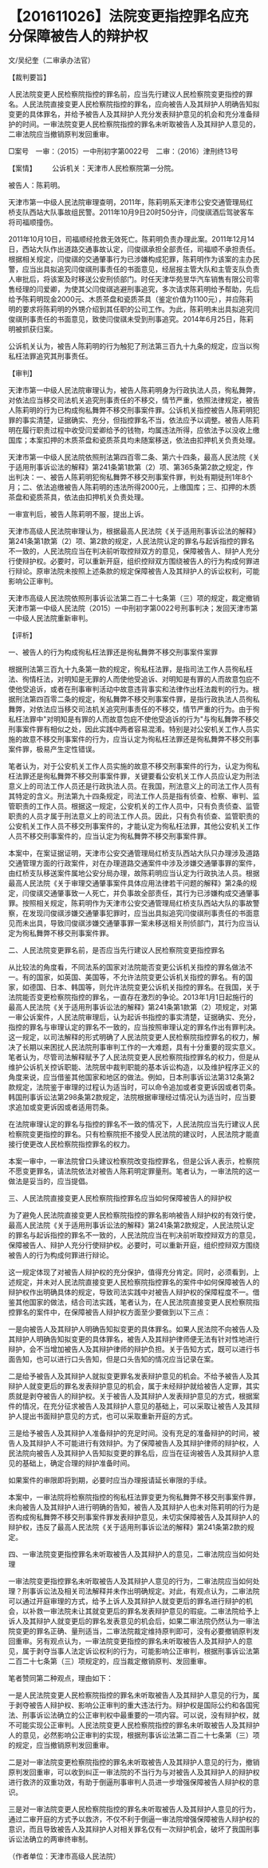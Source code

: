 # 【201611026】法院变更指控罪名应充分保障被告人的辩护权

文/吴纪奎（二审承办法官）

【裁判要旨】

人民法院变更人民检察院指控的罪名前，应当先行建议人民检察院变更指控的罪名。人民法院直接变更人民检察院指控的罪名，应向被告人及其辩护人明确告知拟变更的具体罪名，并给予被告人及其辩护人充分发表辩护意见的机会和充分准备辩护的时间。一审法院变更人民检察院指控的罪名未听取被告人及其辩护人意见的，二审法院应当撤销原判发回重审。

□案号　一审：（2015）一中刑初字第0022号　二审：（2016）津刑终13号

【案情】 　　公诉机关：天津市人民检察院第一分院。

被告人：陈莉明。

天津市第一中级人民法院审理查明，2011年，陈莉明系天津市公安交通管理局红桥支队西站大队事故组民警。2011年10月9日20时50分许，闫俊祺酒后驾驶客车将司福顺撞伤。

2011年10月10日，司福顺经抢救无效死亡。陈莉明负责办理此案。2011年12月14日，西站大队作出道路交通事故认定，闫俊祺承担全部责任，司福顺不承担责任。根据相关规定，闫俊祺的交通肇事行为已涉嫌构成犯罪，陈莉明作为该案的主办民警，应当出具拟追究闫俊祺刑事责任的书面意见，经层报主管大队和主管支队负责人审批后，将该案及时移送公安刑侦部门。时任天津华苑昱华汽车销售有限公司零售经理的闫爱卿，为使其父闫俊祺逃避刑事追究，多次请求陈莉明给予帮助，先后给予陈莉明现金2000元、木质茶盘和瓷质茶具（鉴定价值为1100元），并应陈莉明的要求将陈莉明的外甥介绍到其任职的公司工作。为此，陈莉明未出具拟追究闫俊祺刑事责任的书面意见，致使闫俊祺未受到刑事追究。2014年6月25日，陈莉明被抓获归案。

公诉机关认为，被告人陈莉明的行为触犯了刑法第三百九十九条的规定，应当以徇私枉法罪追究其刑事责任。

【审判】

天津市第一中级人民法院审理认为，被告人陈莉明身为行政执法人员，徇私舞弊，对依法应当移交司法机关追究刑事责任的不移交，情节严重，依照法律规定，被告人陈莉明的行为已构成徇私舞弊不移交刑事案件罪。公诉机关指控被告人陈莉明犯罪的事实清楚，证据确实、充分，但指控罪名不当，依法应予以调整。被告人陈莉明在履行职责过程中收受闫爱卿给予的钱物，均属违法所得，应依法予以没收上缴国库；本案扣押的木质茶盘和瓷质茶具均未随案移送，依法由扣押机关负责处理。

天津市第一中级人民法院依照刑法第四百零二条、第六十四条，最高人民法院《关于适用刑事诉讼法的解释》第241条第1款第（2）项、第365条第2款之规定，作出判决：一、被告人陈莉明犯徇私舞弊不移交刑事案件罪，判处有期徒刑1年8个月；二、依法追缴被告人陈莉明的违法所得2000元，上缴国库；三、扣押的木质茶盘和瓷质茶具，依法由扣押机关负责处理。

一审宣判后，被告人陈莉明不服，提出上诉。

天津市高级人民法院审理认为，根据最高人民法院《关于适用刑事诉讼法的解释》第241条第1款第（2）项、第2款的规定，人民法院认定的罪名与起诉指控的罪名不一致的，人民法院应当在判决前听取控辩双方的意见，保障被告人、辩护人充分行使辩护权。必要时，可以重新开庭，组织控辩双方围绕被告人的行为构成何罪进行辩论。原审法院未按照上述条款的规定保障被告人及其辩护人的诉讼权利，可能影响公正审判。

天津市高级人民法院依照刑事诉讼法第二百二十七条第（三）项的规定，裁定撤销天津市第一中级人民法院（2015）一中刑初字第0022号刑事判决；发回天津市第一中级人民法院重新审判。

【评析】

一、被告人的行为构成徇私枉法罪还是徇私舞弊不移交刑事案件案罪

根据刑法第三百九十九条第一款的规定，徇私枉法罪，是指司法工作人员徇私枉法、徇情枉法，对明知是无罪的人而使他受追诉、对明知是有罪的人而故意包庇不使他受追诉，或者在刑事审判活动中故意违背事实和法律作出枉法裁判的行为。根据刑法第四百零二条的规定，徇私舞弊不移交刑事案件罪，是指行政执法人员徇私舞弊，对依法应当移交司法机关追究刑事责任的不移交，情节严重的行为。由于徇私枉法罪中"对明知是有罪的人而故意包庇不使他受追诉的行为"与徇私舞弊不移交刑事案件罪有相似之处，因此实践中两者容易混淆。特别是对公安机关工作人员实施的故意不移交刑事案件的行为，应当认定为徇私枉法罪还是徇私舞弊不移交刑事案件罪，极易产生定性错误。

笔者认为，对于公安机关工作人员实施的故意不移交刑事案件的行为，认定为徇私枉法罪还是徇私舞弊不移交刑事案件罪，关键要看公安机关工作人员应认定为刑法意义上的司法工作人员还是行政执法人员。在我国，刑法意义上的司法工作人员有其特定的含义。刑法第九十四条规定，司法工作人员是指有侦查、检察、审判、监管职责的工作人员。根据这一规定，公安机关的工作人员中，只有负责侦查、监管职责的人员才属于刑法意义上的司法工作人员。因此，只有负有侦查、监管职责的公安机关工作人员不移交刑事案件的，才能认定为徇私枉法罪，其他公安机关工作人员不移交刑事案件的，应当认定为徇私舞弊不移交刑事案件罪。

本案中，在案证据证明，天津市公安交通管理局红桥支队西站大队只办理涉及道路交通管理方面的行政案件，对在办理道路交通案件中涉及涉嫌交通肇事罪的案件，由红桥支队移送案件属地公安分局办理，故陈莉明应当认定为行政执法人员。根据最高人民法院《关于审理交通肇事案件具体应用法律若干问题的解释》第2条的规定，闫俊祺交通肇事致一人死亡，并负事故全部责任，其行为已涉嫌构成交通肇事罪。按照相关规定，陈莉明作为天津市公安交通管理局红桥支队西站大队的事故警察，在发现闫俊祺涉嫌交通肇事犯罪时，应当出具拟追究闫俊祺刑事责任的书面意见而未出具，导致闫俊祺涉嫌交通肇事罪一案未移送相关刑侦部门，其行为应当认定为徇私舞弊不移交刑事案件罪。

二、人民法院变更罪名前，是否应当先行建议人民检察院变更指控罪名

从比较法的角度看，不同法系的国家对法院能否变更公诉机关指控的罪名做法不一。有的国家，如英国、美国等，不允许法院变更公诉机关指控的罪名。有的国家，如德国、日本、韩国等，则允许法院变更公诉机关指控的罪名。在我国，关于法院能否变更检察院指控的罪名，一直存在激烈的争论。2013年1月1日起施行的最高人民法院《关于适用刑事诉讼法的解释》第241条第1款第（2）项规定，对第一审公诉案件，人民法院审理后，认为起诉书指控的事实清楚，证据确实、充分，指控的罪名与审理认定的罪名不一致的，应当按照审理认定的罪名作出有罪判决。这一规定，以司法解释的形式明确了人民法院变更人民检察院指控罪名的权力，解决了长期以来困扰人民法院刑事审判工作的一大难题，具有十分重要的现实意义。笔者认为，尽管司法解释赋予了人民法院变更人民检察院指控罪名的权力，但是从维护公诉机关控诉职能、法院居中裁判职能的基本诉讼构造，以及维护程序正义的角度来说，应当借鉴其他国家和地区的做法。例如，日本刑事诉讼法第312条第2款规定，法院鉴于审理的过程认为适当时，可以命令追加或者变更诉因或者罚条。韩国刑事诉讼法第298条第2款规定，法院根据审理经过情况认为适当时，应当要求追加或变更诉因或者适用罚条。

在法院审理认定的罪名与指控的罪名不一致的情况下，人民法院应当先行建议人民检察院变更指控的罪名。只有检察院拒不接受人民法院的建议时，人民法院才能直接行使更改人民检察院指控罪名的权力。

本案一审中，一审法院曾口头建议检察院改变指控罪名，但是公诉人表示，检察院不愿变更罪名，请法院依法对被告人陈莉明定罪量刑。笔者认为，一审法院的这一做法是妥当的，应当提倡。

三、人民法院直接变更人民检察院指控罪名应当如何保障被告人的辩护权

为了避免人民法院直接变更人民检察院指控的罪名影响被告人辩护权的有效行使，最高人民法院《关于适用刑事诉讼法的解释》第241条第2款规定，人民法院认定的罪名与起诉指控的罪名不一致的，人民法院应当在判决前听取控辩双方的意见，保障被告人、辩护人充分行使辩护权。必要时，可以重新开庭，组织控辩双方围绕被告人的行为构成何罪进行辩论。

这一规定体现了对被告人辩护权的充分保护，值得充分肯定。同时，必须看到，上述规定，并未对人民法院直接变更人民检察院指控罪名的案件中如何保障被告人的辩护权作出明确具体的规定，导致司法实践中对被告人辩护权的保障程度不一。借鉴其他国家的做法，结合司法实践，笔者认为，在人民法院直接变更人民检察院指控罪名的案件中，在保障被告人辩护权方面至少要做到以下三点：

一是向被告人及其辩护人明确告知拟变更的具体罪名。如果人民法院不向被告人及其辩护人明确告知拟变更的具体罪名，被告人及其辩护律师便无法有针对性地进行辩护，会不当增加被告人及其辩护律师的辩护负担。关于告知方式，既可以进行书面告知，也可以进行口头告知，但是口头告知的情况应当记录在案。

二是给予被告人及其辩护人就拟变更罪名发表辩护意见的机会。不给予被告人及其辩护人就变更后的罪名发表辩护意见的机会，属于未经辩护就给被告人定罪，其实质就是剥夺被告人的辩护权。关于被告人及其辩护人发表辩护意见的方式，根据案件的情况，在充分征求被告人及其辩护人意见的基础上，可以采取让被告人及其辩护人提出书面辩护意见的方式，也可以采取重新开庭的方式。

三是给予被告人及其辩护人准备辩护的充足时间。没有充足的准备辩护的时间，被告人及其辩护人不可能进行有效辩护。为了保障被告人及其辩护律师的辩护权，人民法院向被告人及其辩护人告知拟变更的罪名后，应当在征询被告人及其辩护人意见的基础上，确定合理的辩护准备时间。

如果案件的审限即将到期，必要时应当办理报请延长审限的手续。

本案中，一审法院将检察院指控的徇私枉法罪变更为徇私舞弊不移交刑事案件罪，未向被告人及其辩护人进行明确的告知，被告人及其辩护人也未对陈莉明的行为是否构成徇私舞弊不移交刑事案件罪发表辩护意见，未切实保障被告人及其辩护人的辩护权，违反了最高人民法院《关于适用刑事诉讼法的解释》第241条第2款的规定。

四、一审法院变更指控罪名未听取被告人及其辩护人的意见，二审法院应当如何处理

一审法院变更指控罪名未听取被告人及其辩护人意见的行为，二审法院应当如何处理？刑事诉讼法及相关司法解释并未作出明确规定。对此，有观点认为，二审法院可以通过开庭审理的方式，给予上诉人及其辩护人就变更后的罪名进行辩护的机会，以补救一审法院未让其就变更后的罪名发表辩护意见的瑕疵。二审法院给予上诉人及其辩护人就变更后的罪名发表意见的机会后，如果二审法院仍然认为一审法院变更的罪名正确、量刑适当，二审法院裁定维持原判即可，没有必要撤销原判发回重审。另有观点认为，一审法院变更指控的罪名未听取被告人及其辩护人的意见，属于剥夺当事人法定诉讼权利的行为，可能影响公正审判，根据刑事诉讼法第二百二十七条第（三）项规定的，应当裁定撤销原判、发回重审。

笔者赞同第二种观点，理由如下：

一是人民法院变更人民检察院指控的罪名未听取被告人及其辩护人意见的行为，属于剥夺被告人辩护权、影响公正审判的重大违法行为。辩护权是国际公约和各国宪法、刑事诉讼法确立的公正审判权中最重要的一项内容。可以说，没有辩护权，就不可能实现公正审判。人民法院变更人民检察院指控的罪名未听取被告人及其辩护人的意见，必然影响公正审判的实现，根据刑事诉讼法第二百二十七条第（三）项的规定，应当撤销原判发回重审。

二是对一审法院变更检察院指控的罪名未听取被告人及其辩护人意见的行为，撤销原判发回重审，可以收到纠正一审法院的不当行为与对被告人及其辩护人的辩护权进行救济的双重功效，有助于倒逼刑事审判人员进一步增强保障被告人辩护权的意识。

三是对一审法院变更人民检察院指控的罪名未听取被告人及其辩护人意见的行为，通过二审开庭的方式予以救济，不仅不利于倒逼一审法院增强保障被告人辩护权的意识，而且导致被告人及其辩护人对相关罪名仅有一次辩护机会，破坏了我国刑事诉讼法确立的两审终审制。

（作者单位：天津市高级人民法院）